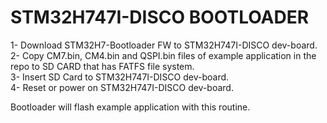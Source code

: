 # STM32H747I-DISCO BOOTLOADER

1- Download STM32H7-Bootloader FW to STM32H747I-DISCO dev-board.<br/>
2- Copy CM7.bin, CM4.bin and QSPI.bin files of example application in the repo to SD CARD that has FATFS file system.<br/>
3- Insert SD Card to STM32H747I-DISCO dev-board.<br/>
4- Reset or power on STM32H747I-DISCO dev-board.<br/>

Bootloader will flash example application with this routine.
